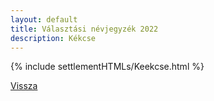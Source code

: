 ```yaml
---
layout: default
title: Választási névjegyzék 2022
description: Kékcse
---
```


{% include settlementHTMLs/Keekcse.html %}

[Vissza](./)